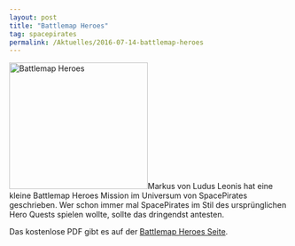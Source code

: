 ```yaml
---
layout: post
title: "Battlemap Heroes"
tag: spacepirates
permalink: /Aktuelles/2016-07-14-battlemap-heroes
---
```


<img alt="Battlemap Heroes" class="floatleft" height="228" src="{{ site.baseurl }}/assets/pics/spacepirates/gallery/diverses/tn2/battlemapheroes-blumenkind.png" width="250"/>Markus von Ludus Leonis hat eine kleine Battlemap Heroes Mission im Universum von SpacePirates geschrieben. Wer schon immer mal SpacePirates im Stil des ursprünglichen Hero Quests spielen wollte, sollte das dringendst antesten.

Das kostenlose PDF gibt es auf der [Battlemap Heroes Seite](http://ludus-leonis.com/battlemap-heroes/).


